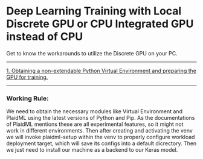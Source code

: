 # Deep Learning Training with Local Discrete GPU or CPU Integrated GPU instead of CPU
Get to know the workarounds to utilize the Discrete GPU on your PC.
<hr></hr>
<p>
<a href="https://github.com/swastiknath/DL_Training_With_Local_GPU/blob/master/PlaidmlGPU.ipynb"> 1. Obtaining a non-extendable Python Virtual Environment and preparing the GPU for training. </a>
</p>
<hr> </hr

<p> <h3> Working Rule: </h3></p>
<p> We need to obtain the necessary modules like Virtual Environment and PlaidML using the latest versions of Python and Pip. As the documentations of PlaidML mentions these are all experimental features, so it might not work in different environments. Then after creating and activating the venv we will invoke plaidml-setup within the venv to properly configure workload deployment target, which will save its configs into a default dicrectory. Then we just need to install our machine as a backend to our Keras model. </p> 
